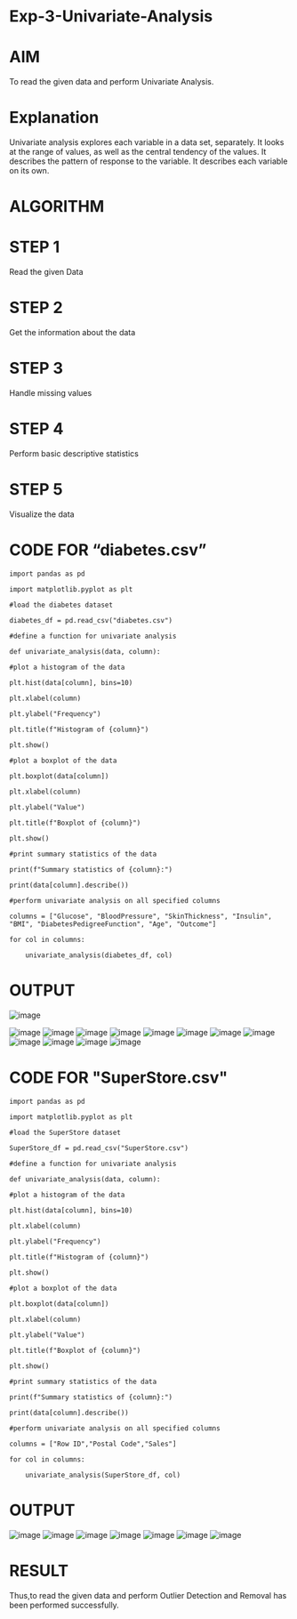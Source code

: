 # Exp-3-Univariate-Analysis

# AIM

To read the given data and perform Univariate Analysis.

# Explanation

Univariate analysis explores each variable in a data set, separately. It looks at the range of values, as well as the central tendency of the values. It describes the pattern of response to the variable. It describes each variable on its own.
# ALGORITHM

# STEP 1

Read the given Data

# STEP 2

Get the information about the data

# STEP 3

Handle missing values

# STEP 4

Perform basic descriptive statistics

# STEP 5

Visualize the data

# CODE FOR “diabetes.csv”

    import pandas as pd

    import matplotlib.pyplot as plt

    #load the diabetes dataset

    diabetes_df = pd.read_csv("diabetes.csv")

    #define a function for univariate analysis

    def univariate_analysis(data, column):

    #plot a histogram of the data
    
    plt.hist(data[column], bins=10)
    
    plt.xlabel(column)
    
    plt.ylabel("Frequency")
    
    plt.title(f"Histogram of {column}")
    
    plt.show()

    #plot a boxplot of the data
    
    plt.boxplot(data[column])
    
    plt.xlabel(column)
    
    plt.ylabel("Value")
    
    plt.title(f"Boxplot of {column}")
    
    plt.show()

    #print summary statistics of the data
    
    print(f"Summary statistics of {column}:")
    
    print(data[column].describe())

    #perform univariate analysis on all specified columns

    columns = ["Glucose", "BloodPressure", "SkinThickness", "Insulin", "BMI", "DiabetesPedigreeFunction", "Age", "Outcome"]

    for col in columns:

        univariate_analysis(diabetes_df, col)
    
# OUTPUT
![image](https://user-images.githubusercontent.com/91734840/230855369-b966017d-4782-47a9-b46b-278fa1537442.png)

![image](https://user-images.githubusercontent.com/91734840/230855499-6716b7c7-5b7d-4d19-8f5c-2d5df37dea60.png)
![image](https://user-images.githubusercontent.com/91734840/230855537-a2d976cc-1fc1-4d2f-8bc6-42cc0301bc92.png)
![image](https://user-images.githubusercontent.com/91734840/230855581-f14f3eb5-dab8-4266-b709-3e2a33963940.png)
![image](https://user-images.githubusercontent.com/91734840/230855602-b186aaba-1696-4583-9222-1b64cdff86b7.png)
![image](https://user-images.githubusercontent.com/91734840/230855621-c8282318-ad17-40a2-97db-cfef00752f39.png)
![image](https://user-images.githubusercontent.com/91734840/230855639-3da5ca9f-67fb-454b-a89c-4756ed809c7a.png)
![image](https://user-images.githubusercontent.com/91734840/230855651-f2cddc54-a16a-49a7-8573-3fe4151523c2.png)
![image](https://user-images.githubusercontent.com/91734840/230855672-f6d7ac55-1927-4f5d-940a-a954a1fc2239.png)
![image](https://user-images.githubusercontent.com/91734840/230855694-07bdd877-c6fc-4a55-b67c-db2b1e625e66.png)
![image](https://user-images.githubusercontent.com/91734840/230855709-238b0c7a-a28e-41d8-9738-ba2de1d60bbe.png)
![image](https://user-images.githubusercontent.com/91734840/230867638-5279abfd-e462-4258-ab42-7a0fc387a23b.png)
![image](https://user-images.githubusercontent.com/91734840/230867668-9637e5c8-f6e0-4561-9060-9a9bee2dc01e.png)


 # CODE FOR "SuperStore.csv"

    import pandas as pd

    import matplotlib.pyplot as plt

    #load the SuperStore dataset

    SuperStore_df = pd.read_csv("SuperStore.csv")

    #define a function for univariate analysis

    def univariate_analysis(data, column):
    
    #plot a histogram of the data
    
    plt.hist(data[column], bins=10)
    
    plt.xlabel(column)
    
    plt.ylabel("Frequency")
    
    plt.title(f"Histogram of {column}")
    
    plt.show()

    #plot a boxplot of the data
    
    plt.boxplot(data[column])
    
    plt.xlabel(column)
    
    plt.ylabel("Value")
    
    plt.title(f"Boxplot of {column}")
    
    plt.show()

    #print summary statistics of the data
    
    print(f"Summary statistics of {column}:")
    
    print(data[column].describe())

    #perform univariate analysis on all specified columns

    columns = ["Row ID","Postal Code","Sales"]

    for col in columns:

        univariate_analysis(SuperStore_df, col)

# OUTPUT
![image](https://user-images.githubusercontent.com/91734840/230867940-19505813-3296-46cb-bbe3-de0a95fc1081.png)
![image](https://user-images.githubusercontent.com/91734840/230868039-b357408c-f527-48d9-8614-6db1a378ae7c.png)
![image](https://user-images.githubusercontent.com/91734840/230868052-de876301-85c9-4d4e-9ce9-10b4a90fd9cf.png)
![image](https://user-images.githubusercontent.com/91734840/230868069-e056178a-989e-488b-95a5-94626c952204.png)
![image](https://user-images.githubusercontent.com/91734840/230868085-0dba285c-752b-46ae-96bd-510a7516d0a5.png)
![image](https://user-images.githubusercontent.com/91734840/230868108-50a54754-2d8b-44cc-92fc-02edf28a2f5b.png)
![image](https://user-images.githubusercontent.com/91734840/230868127-b4f95ed3-8a23-438d-8c0e-aa1f88d49258.png)

# RESULT

Thus,to read the given data and perform Outlier Detection and Removal has been performed successfully.


